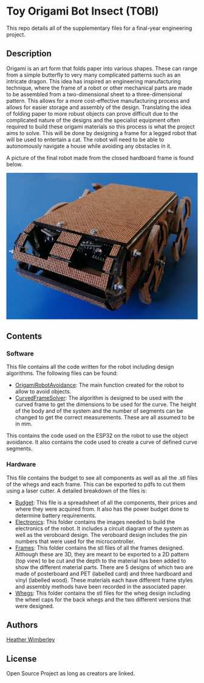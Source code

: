 # Toy Origami Bot Insect (TOBI)

This repo details all of the supplementary files for a final-year engineering project.

## Description

Origami is an art form that folds paper into various shapes. These can range from a simple
butterfly to very many complicated patterns such as an intricate dragon. This idea has inspired
an engineering manufacturing technique, where the frame of a robot or other mechanical parts
are made to be assembled from a two-dimensional sheet to a three-dimensional pattern. This
allows for a more cost-effective manufacturing process and allows for easier storage and assembly
of the design. Translating the idea of folding paper to more robust objects can prove difficult
due to the complicated nature of the designs and the specialist equipment often required to
build these origami materials so this process is what the project aims to solve. This will be
done by designing a frame for a legged robot that will be used to entertain a cat. The robot
will need to be able to autonomously navigate a house while avoiding any obstacles in it.

A picture of the final robot made from the closed hardboard frame is found below.

![TOBI](Hardware/Frames/TOBI.jpeg)

## Contents
### Software

This file contains all the code written for the robot including design algorithms. The following files can be found:

- [OrigamiRobotAvoidance](Software/OrigamiRobotAvoidance.cpp):  The main function created for the robot to allow to avoid objects.
- [CurvedFrameSolver](Software/CurvedFrameSolver.mlx):  The algorithm is designed to be used with the curved frame to get the dimensions to be used for the curve. The height of the body and of the system and the number of segments can be changed to get the correct measurements. These are all assumed to be in mm.

This contains the code used on the ESP32 on the robot to use the object avoidance. It also contains the code used to create a curve of defined curve segments.

### Hardware

This file contains the budget to see all components as well as all the .stl files of the whegs and each frame. This can be exported to pdfs to cut them using a laser cutter. A detailed breakdown of the files is:

- [Budget](Hardware/Budget.xlsx): This file is a spreadsheet of all the components, their prices and where they were acquired from. It also has the power budget done to determine battery requirements.
- [Electronics](Hardware/Electronics):  This folder contains the images needed to build the electronics of the robot. It includes a circuit diagram of the system as well as the veroboard design. The veroboard design includes the pin numbers that were used for the microcontroller.
- [Frames](Hardware/Frames):  This folder contains the stl files of all the frames designed. Although these are 3D, they are meant to be exported to a 2D pattern (top view) to be cut and the depth to the material has been added to show the different material parts. There are 5 designs of which two are made of posterboard and PET (labelled card) and three hardboard and vinyl (labelled wood). These materials each have different frame styles and assembly methods have been recorded in the associated paper.
- [Whegs](Hardware/Whegs):  This folder contains the stl files for the wheg design including the wheel caps for the back whegs and the two different versions that were designed.

## Authors

[Heather Wimberley](https://github.com/Heather-Wimberley)

## License

Open Source Project as long as creators are linked.
